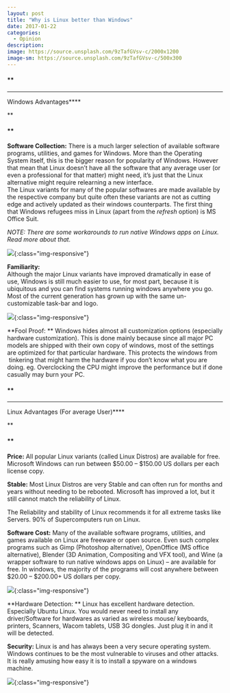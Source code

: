 ```yaml
---
layout: post
title: "Why is Linux better than Windows"
date: 2017-01-22
categories:
  - Opinion
description: 
image: https://source.unsplash.com/9zTafGVsv-c/2000x1200
image-sm: https://source.unsplash.com/9zTafGVsv-c/500x300
---
```


#### **

****

Windows Advantages****

**

#### **

**Software Collection:** There is a much larger selection of available software programs, utilities, and games for Windows. More than the Operating System itself, this is the bigger reason for popularity of Windows. However that mean that Linux doesn’t have all the software that any average user (or even a professional for that matter) might need, it’s just that the Linux alternative might require relearning a new interface.    
The Linux variants for many of the popular softwares are made available by the respective company but quite often these variants are not as cutting edge and actively updated as their windows counterparts. The first thing that Windows refugees miss in Linux (apart from the _refresh_ option) is MS Office Suit.

_NOTE: There are some workarounds to run native Windows apps on Linux. Read more about that._

![](http://uwm.edu/o365/wp-content/uploads/sites/79/2015/10/office.png){:class="img-responsive"}

**Familiarity:**   
Although the major Linux variants have improved dramatically in ease of use, Windows is still much easier to use, for most part, because it is ubiquitous and you can find systems running windows anywhere you go. Most of the current generation has grown up with the same un-customizable task-bar and logo.

![](http://wallarthd.com/wp-content/uploads/2015/05/original-windows-logo-wallpaper.jpg){:class="img-responsive"}

**Fool Proof: **
Windows hides almost all customization options (especially hardware customization). This is done mainly because since all major PC models are shipped with their own copy of windows, most of the settings are optimized for that particular hardware. This protects the windows from  tinkering that might harm the hardware if you don’t know what you are doing. eg. Overclocking the CPU might improve the performance but if done casually may burn your PC.

#### **

****

Linux Advantages (For average User)****

**

#### **

**Price:** All popular Linux variants (called Linux Distros) are available for free. Microsoft Windows can run between $50.00 – $150.00 US dollars per each license copy.

**Stable:** Most Linux Distros are very Stable and can often run for months and years without needing to be rebooted. Microsoft has improved a lot, but it still cannot match the reliability of Linux.

The Reliability and stability of Linux recommends it for all extreme tasks like Servers. 90% of Supercomputers run on Linux.

**Software Cost:** Many of the available software programs, utilities, and games available on Linux are freeware or open source. Even such complex programs such as Gimp (Photoshop alternative), OpenOffice (MS office alternative), Blender (3D Animation, Compositing and VFX tool), and Wine (a wrapper software to run native windows apps on Linux)  – are available for free. In windows, the majority of the programs will cost anywhere between $20.00 – $200.00+ US dollars per copy.

![](https://www.gtk.org/images/screenshots/screenshot-gimp-windowsvista.png){:class="img-responsive"}

**Hardware Detection: ** Linux has excellent hardware detection. Especially Ubuntu Linux. You would never need to install any driver/Software for hardwares as varied as wireless mouse/ keyboards, printers, Scanners, Wacom tablets, USB 3G dongles. Just plug it in and it will be detected.

**Security:** Linux is and has always been a very secure operating system. Windows continues to be the most vulnerable to viruses and other attacks. It is really amusing how easy it is to install a spyware on a windows machine.

![](https://http://www.dedoimedo.com/images/computers_years/2010_1/linux-security-teaser.png){:class="img-responsive"}

